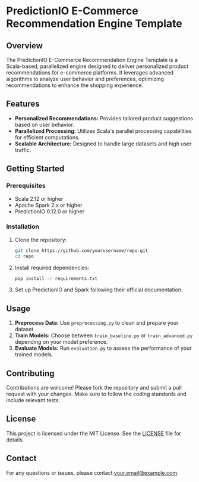# PredictionIO E-Commerce Recommendation Engine Template

## Overview

The PredictionIO E-Commerce Recommendation Engine Template is a Scala-based, parallelized engine designed to deliver personalized product recommendations for e-commerce platforms. It leverages advanced algorithms to analyze user behavior and preferences, optimizing recommendations to enhance the shopping experience.

## Features

- **Personalized Recommendations:** Provides tailored product suggestions based on user behavior.
- **Parallelized Processing:** Utilizes Scala's parallel processing capabilities for efficient computations.
- **Scalable Architecture:** Designed to handle large datasets and high user traffic.


## Getting Started

### Prerequisites

- Scala 2.12 or higher
- Apache Spark 2.x or higher
- PredictionIO 0.12.0 or higher

### Installation

1. Clone the repository:
    ```bash
    git clone https://github.com/yourusername/repo.git
    cd repo
    ```

2. Install required dependencies:
    ```bash
    pip install -r requirements.txt
    ```

3. Set up PredictionIO and Spark following their official documentation.

## Usage

1. **Preprocess Data:** Use `preprocessing.py` to clean and prepare your dataset.
2. **Train Models:** Choose between `train_baseline.py` or `train_advanced.py` depending on your model preference.
3. **Evaluate Models:** Run `evaluation.py` to assess the performance of your trained models.

## Contributing

Contributions are welcome! Please fork the repository and submit a pull request with your changes. Make sure to follow the coding standards and include relevant tests.

## License

This project is licensed under the MIT License. See the [LICENSE](LICENSE) file for details.

## Contact

For any questions or issues, please contact [your.email@example.com](mailto:your.email@example.com).
